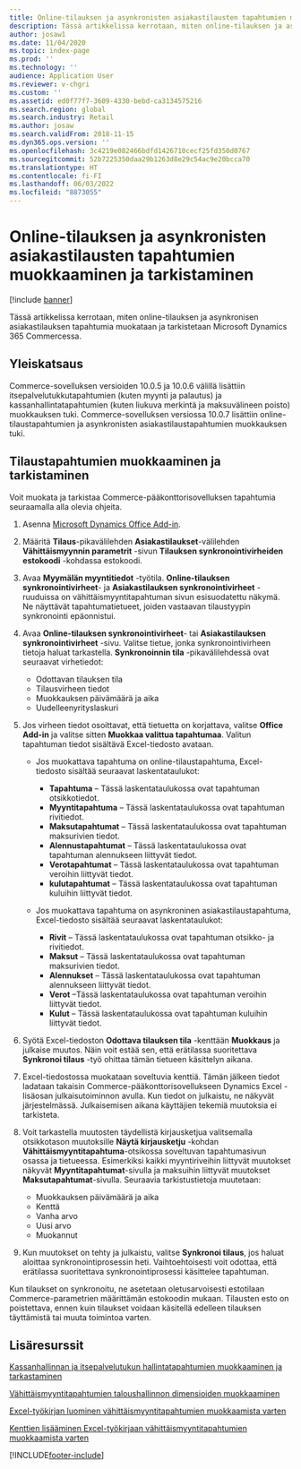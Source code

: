 ```yaml
---
title: Online-tilauksen ja asynkronisten asiakastilausten tapahtumien muokkaaminen ja tarkistaminen
description: Tässä artikkelissa kerrotaan, miten online-tilauksen ja asynkronisen asiakastilauksen tapahtumia muokataan ja tarkistetaan Microsoft Dynamics 365 Commercessa.
author: josaw1
ms.date: 11/04/2020
ms.topic: index-page
ms.prod: ''
ms.technology: ''
audience: Application User
ms.reviewer: v-chgri
ms.custom: ''
ms.assetid: ed0f77f7-3609-4330-bebd-ca3134575216
ms.search.region: global
ms.search.industry: Retail
ms.author: josaw
ms.search.validFrom: 2018-11-15
ms.dyn365.ops.version: ''
ms.openlocfilehash: 3c4219e082466bdfd1426710cecf25fd350d0767
ms.sourcegitcommit: 52b7225350daa29b1263d8e29c54ac9e20bcca70
ms.translationtype: HT
ms.contentlocale: fi-FI
ms.lasthandoff: 06/03/2022
ms.locfileid: "8873055"
---
```

# <a name="edit-and-audit-online-order-and-asynchronous-customer-order-transactions"></a>Online-tilauksen ja asynkronisten asiakastilausten tapahtumien muokkaaminen ja tarkistaminen

[!include [banner](../includes/banner.md)]

Tässä artikkelissa kerrotaan, miten online-tilauksen ja asynkronisen asiakastilauksen tapahtumia muokataan ja tarkistetaan Microsoft Dynamics 365 Commercessa.

## <a name="overview"></a>Yleiskatsaus

Commerce-sovelluksen versioiden 10.0.5 ja 10.0.6 välillä lisättiin itsepalvelutukkutapahtumien (kuten myynti ja palautus) ja kassanhallintatapahtumien (kuten liukuva merkintä ja maksuvälineen poisto) muokkauksen tuki. Commerce-sovelluksen versiossa 10.0.7 lisättiin online-tilaustapahtumien ja asynkronisten asiakastilaustapahtumien muokkauksen tuki.

## <a name="edit-and-audit-order-transactions"></a>Tilaustapahtumien muokkaaminen ja tarkistaminen

Voit muokata ja tarkistaa Commerce-pääkonttorisovelluksen tapahtumia seuraamalla alla olevia ohjeita.

1. Asenna [Microsoft Dynamics Office Add-in](https://appsource.microsoft.com/product/office/WA104379629?tab=Overview).
1. Määritä **Tilaus**-pikavälilehden **Asiakastilaukset**-välilehden **Vähittäismyynnin parametrit** -sivun **Tilauksen synkronointivirheiden estokoodi** -kohdassa estokoodi.
1. Avaa **Myymälän myyntitiedot** -työtila. **Online-tilauksen synkronointivirheet**- ja **Asiakastilauksen synkronointivirheet** -ruuduissa on vähittäismyyntitapahtuman sivun esisuodatettu näkymä. Ne näyttävät tapahtumatietueet, joiden vastaavan tilaustyypin synkronointi epäonnistui.
1. Avaa **Online-tilauksen synkronointivirheet**- tai **Asiakastilauksen synkronointivirheet** -sivu. Valitse tietue, jonka synkronointivirheen tietoja haluat tarkastella. **Synkronoinnin tila** -pikavälilehdessä ovat seuraavat virhetiedot:

    - Odottavan tilauksen tila
    - Tilausvirheen tiedot
    - Muokkauksen päivämäärä ja aika
    - Uudelleenyrityslaskuri

1. Jos virheen tiedot osoittavat, että tietuetta on korjattava, valitse **Office Add-in** ja valitse sitten **Muokkaa valittua tapahtumaa**. Valitun tapahtuman tiedot sisältävä Excel-tiedosto avataan.

    - Jos muokattava tapahtuma on online-tilaustapahtuma, Excel-tiedosto sisältää seuraavat laskentataulukot:

        - **Tapahtuma** – Tässä laskentataulukossa ovat tapahtuman otsikkotiedot.
        - **Myyntitapahtuma** – Tässä laskentataulukossa ovat tapahtuman rivitiedot.
        - **Maksutapahtumat** – Tässä laskentataulukossa ovat tapahtuman maksurivien tiedot.
        - **Alennustapahtumat** – Tässä laskentataulukossa ovat tapahtuman alennukseen liittyvät tiedot.
        - **Verotapahtumat** – Tässä laskentataulukossa ovat tapahtuman veroihin liittyvät tiedot.
        - **kulutapahtumat** – Tässä laskentataulukossa ovat tapahtuman kuluihin liittyvät tiedot.

    - Jos muokattava tapahtuma on asynkroninen asiakastilaustapahtuma, Excel-tiedosto sisältää seuraavat laskentataulukot:

        - **Rivit** – Tässä laskentataulukossa ovat tapahtuman otsikko- ja rivitiedot.
        - **Maksut** – Tässä laskentataulukossa ovat tapahtuman maksurivien tiedot.
        - **Alennukset** – Tässä laskentataulukossa ovat tapahtuman alennukseen liittyvät tiedot.
        - **Verot** –Tässä laskentataulukossa ovat tapahtuman veroihin liittyvät tiedot.
        - **Kulut** – Tässä laskentataulukossa ovat tapahtuman kuluihin liittyvät tiedot.

1. Syötä Excel-tiedoston **Odottava tilauksen tila** -kenttään **Muokkaus** ja julkaise muutos. Näin voit estää sen, että erätilassa suoritettava **Synkronoi tilaus** -työ ohittaa tämän tietueen käsittelyn aikana.
1. Excel-tiedostossa muokataan soveltuvia kenttiä. Tämän jälkeen tiedot ladataan takaisin Commerce-pääkonttorisovellukseen Dynamics Excel -lisäosan julkaisutoiminnon avulla. Kun tiedot on julkaistu, ne näkyvät järjestelmässä. Julkaisemisen aikana käyttäjien tekemiä muutoksia ei tarkisteta.
1. Voit tarkastella muutosten täydellistä kirjausketjua valitsemalla otsikkotason muutoksille **Näytä kirjausketju** -kohdan **Vähittäismyyntitapahtuma**-otsikossa soveltuvan tapahtumasivun osassa ja tietueessa. Esimerkiksi kaikki myyntiriveihin liittyvät muutokset näkyvät **Myyntitapahtumat**-sivulla ja maksuihin liittyvät muutokset **Maksutapahtumat**-sivulla. Seuraavia tarkistustietoja muutetaan:

    - Muokkauksen päivämäärä ja aika
    - Kenttä
    - Vanha arvo
    - Uusi arvo
    - Muokannut

1. Kun muutokset on tehty ja julkaistu, valitse **Synkronoi tilaus**, jos haluat aloittaa synkronointiprosessin heti. Vaihtoehtoisesti voit odottaa, että erätilassa suoritettava synkronointiprosessi käsittelee tapahtuman.

Kun tilaukset on synkronoitu, ne asetetaan oletusarvoisesti estotilaan Commerce-parametrien määrittämän estokoodin mukaan. Tilausten esto on poistettava, ennen kuin tilaukset voidaan käsitellä edelleen tilauksen täyttämistä tai muuta toimintoa varten.

## <a name="additional-resources"></a>Lisäresurssit

[Kassanhallinnan ja itsepalvelutukun hallintatapahtumien muokkaaminen ja tarkastaminen](edit-cash-trans.md)

[Vähittäismyyntitapahtumien taloushallinnon dimensioiden muokkaaminen](edit-financial-dim.md)

[Excel-työkirjan luominen vähittäismyyntitapahtumien muokkaamista varten](create-excel-edit.md)

[Kenttien lisääminen Excel-työkirjaan vähittäismyyntitapahtumien muokkaamista varten](add-fields-excel.md)


[!INCLUDE[footer-include](../includes/footer-banner.md)]